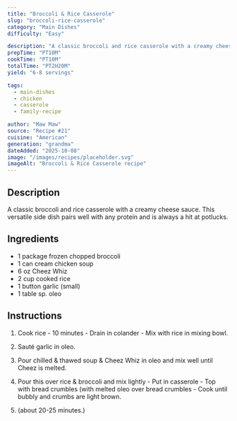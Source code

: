 ```yaml
---
title: "Broccoli & Rice Casserole"
slug: "broccoli-rice-casserole"
category: "Main Dishes"
difficulty: "Easy"

description: "A classic broccoli and rice casserole with a creamy cheese sauce. This versatile side dish pairs well with any protein and is always a hit at potlucks."
prepTime: "PT10M"
cookTime: "PT10M"
totalTime: "PT2H20M"
yield: "6-8 servings"

tags:
  - main-dishes
  - chicken
  - casserole
  - family-recipe

author: "Maw Maw"
source: "Recipe #21"
cuisine: "American"
generation: "grandma"
dateAdded: "2025-10-08"
image: "/images/recipes/placeholder.svg"
imageAlt: "Broccoli & Rice Casserole recipe"
---
```


## Description

A classic broccoli and rice casserole with a creamy cheese sauce. This versatile side dish pairs well with any protein and is always a hit at potlucks.

## Ingredients

- 1 package frozen chopped broccoli
- 1 can cream chicken soup
- 6 oz Cheez Whiz
- 2 cup cooked rice
- 1 button garlic (small)
- 1 table sp. oleo

## Instructions

1. Cook rice - 10 minutes - Drain in colander - Mix with rice in mixing bowl.

2. Sauté garlic in oleo.

3. Pour chilled & thawed soup & Cheez Whiz in oleo and mix well until Cheez is melted.

4. Pour this over rice & broccoli and mix lightly - Put in casserole - Top with bread crumbles (with melted oleo over bread crumbles - Cook until bubbly and crumbs are light brown.

5. (about 20-25 minutes.)
